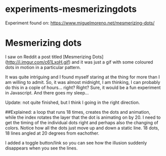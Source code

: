 # experiments-mesmerizingdots
Experiment found on: https://www.miguelmoreno.net/mesmerizing-dots/

# Mesmerizing dots

I saw on Reddit a post titled [Mesmerizing Dots] (http://i.imgur.com/c61LxoH.gif) and it was just a gif with some coloured dots in motion in a particular pattern.

It was quite intriguing and I found myself staring at the thing for more than I am willing to admit.
So, it was almost midnight, I am thinking, I can probably do this in a cople of hours… right? Right? Sure, it would be a fun experiment in Javascript. And there goes my sleep…

Update: not quite finished, but I think I going in the right direction. 

##Explained: 
a loop that runs 18 times, creates the dots and animation, while the index rotates the layer that the dot is animating on by 20. I need to get the timing of the individual dots right and perhaps also the changing of colors.
Notice how all the dots just move up and down a static line. 18 dots, 18 lines angled at 20 degrees from eachother. 

I added a toggle button/link so you can see how the illusion suddenly disappears when you see the lines.
